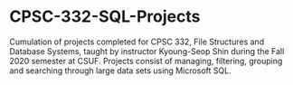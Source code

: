 # CPSC-332-SQL-Projects
Cumulation of projects completed for CPSC 332, File Structures and Database Systems, taught by instructor Kyoung-Seop Shin during the Fall 2020 semester at CSUF. Projects consist of managing, filtering, grouping and searching through large data sets using Microsoft SQL.
